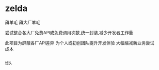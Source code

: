 # zelda
薅羊毛
薅大厂羊毛

尝试整合各大厂免费API或免费调用次数,统一封装,减少开发者工作量

此项目为屏蔽各厂API差异
为个人或初创团队提升开发体验
大幅缩减新业务尝试成本


                                                                                 馒头